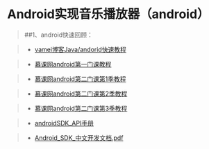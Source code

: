 Android实现音乐播放器（android）
==================



>##1、android快速回顾：

>* [vamei博客Java/andorid快速教程](http://www.cnblogs.com/vamei/archive/2013/03/31/2991531.html)


>* [慕课网android第一门课教程](http://www.imooc.com/learn/96)

>* [慕课网android第二门课第1季教程](http://www.imooc.com/learn/107)

>* [慕课网android第二门课第2季教程](http://www.imooc.com/learn/142)

>* [慕课网android第二门课第3季教程](http://www.imooc.com/learn/179)


>*  [androidSDK_API手册](https://github.com/JamesonHuang/Graduation-Project/tree/master/%E6%8A%80%E6%9C%AF%E9%9A%BE%E7%82%B9%E8%A7%A3%E5%86%B3%E6%96%B9%E6%A1%88/1_2.android%E5%AE%9E%E7%8E%B0%E9%9F%B3%E4%B9%90%E6%92%AD%E6%94%BE%E5%99%A8%EF%BC%88android%EF%BC%89/androidSDK_API%E6%89%8B%E5%86%8C)

>* [Android_SDK_中文开发文档.pdf](https://github.com/JamesonHuang/Graduation-Project/blob/master/%E6%8A%80%E6%9C%AF%E9%9A%BE%E7%82%B9%E8%A7%A3%E5%86%B3%E6%96%B9%E6%A1%88/1_2.android%E5%AE%9E%E7%8E%B0%E9%9F%B3%E4%B9%90%E6%92%AD%E6%94%BE%E5%99%A8%EF%BC%88android%EF%BC%89/androidSDK_API%E6%89%8B%E5%86%8C/Android_SDK_%E4%B8%AD%E6%96%87%E5%BC%80%E5%8F%91%E6%96%87%E6%A1%A3.pdf)
